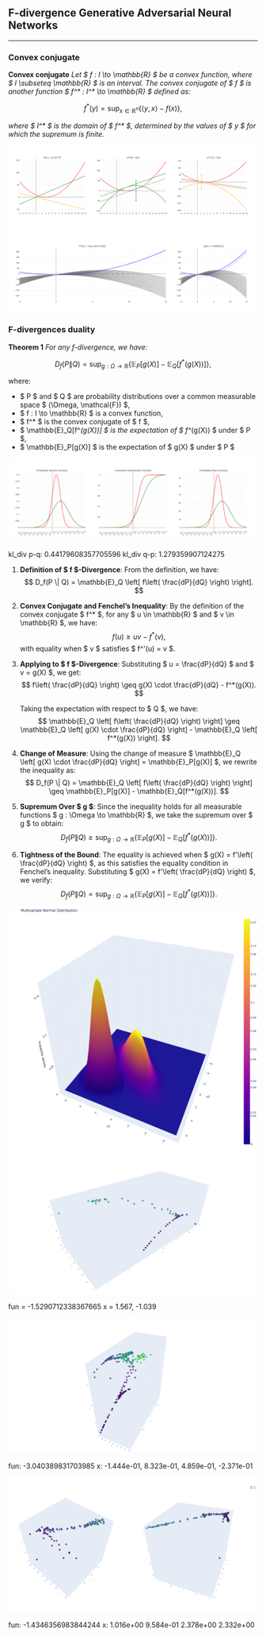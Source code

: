 ## F-divergence Generative Adversarial Neural Networks

---

### Convex conjugate

**Convex conjugate** _Let $ f : I \to \mathbb{R} $ be a convex function, where $ I \subseteq \mathbb{R} $ is an interval. The convex conjugate of $ f $ is another function $ f^* : I^* \to \mathbb{R} $ defined as:_

$$
f^*(y) = \sup_{x \in \mathbb{R}^n} \left\{ \langle y, x \rangle - f(x) \right\},
$$

_where $ I^* $ is the domain of $ f^* $, determined by the values of $ y $ for which the supremum is finite._ 

![alt text](https://github.com/StefanoPenazzi2/StefanoPenazzi2.github.io/blob/main/imgs/convex_conjugate.png?raw=true)


### F-divergences duality

**Theorem 1** _For any f-divergence, we have:_

$$
D_f(P \| Q) = \sup_{g : \Omega \to \mathbb{R}} \left\{ \mathbb{E}_P[g(X)] - \mathbb{E}_Q[f^*(g(X))] \right\},
$$

where:

- $ P $ and $ Q $ are probability distributions over a common measurable space $ (\Omega, \mathcal{F}) $,
- $ f : I \to \mathbb{R} $ is a convex function,
- $ f^* $ is the convex conjugate of $ f $,
- $ \mathbb{E}_Q[f^*(g(X))] $ is the expectation of $ f^*(g(X)) $ under $ P $, 
- $ \mathbb{E}_P[g(X)] $ is the expectation of $ g(X) $ under $ P $


![alt text](https://github.com/StefanoPenazzi2/StefanoPenazzi2.github.io/blob/main/imgs/1d_dist_comp_gans.png?raw=true)

kl_div p-q: 0.44179608357705596
kl_div q-p: 1.279359907124275



1. **Definition of $ f $-Divergence**:
   From the definition, we have:
   $$
   D_f(P \| Q) = \mathbb{E}_Q \left[ f\left( \frac{dP}{dQ} \right) \right].
   $$

2. **Convex Conjugate and Fenchel’s Inequality**:
   By the definition of the convex conjugate $ f^* $, for any $ u \in \mathbb{R} $ and $ v \in \mathbb{R} $, we have:
   $$
   f(u) \geq uv - f^*(v),
   $$
   with equality when $ v $ satisfies $ f^'(u) = v $.

3. **Applying to $ f $-Divergence**:
   Substituting $ u = \frac{dP}{dQ} $ and $ v = g(X) $, we get:
   $$
   f\left( \frac{dP}{dQ} \right) \geq g(X) \cdot \frac{dP}{dQ} - f^*(g(X)).
   $$

   Taking the expectation with respect to $ Q $, we have:
   $$
   \mathbb{E}_Q \left[ f\left( \frac{dP}{dQ} \right) \right] \geq \mathbb{E}_Q \left[ g(X) \cdot \frac{dP}{dQ} \right] - \mathbb{E}_Q \left[ f^*(g(X)) \right].
   $$

4. **Change of Measure**:
   Using the change of measure $ \mathbb{E}_Q \left[ g(X) \cdot \frac{dP}{dQ} \right] = \mathbb{E}_P[g(X)] $, we rewrite the inequality as:
   $$
   D_f(P \| Q) = \mathbb{E}_Q \left[ f\left( \frac{dP}{dQ} \right) \right] \geq \mathbb{E}_P[g(X)] - \mathbb{E}_Q[f^*(g(X))].
   $$

5. **Supremum Over $ g $**:
   Since the inequality holds for all measurable functions $ g : \Omega \to \mathbb{R} $, we take the supremum over $ g $ to obtain:
   $$
   D_f(P \| Q) \geq \sup_{g : \Omega \to \mathbb{R}} \left\{ \mathbb{E}_P[g(X)] - \mathbb{E}_Q[f^*(g(X))] \right\}.
   $$

6. **Tightness of the Bound**:
   The equality is achieved when $ g(X) = f'\left( \frac{dP}{dQ} \right) $, as this satisfies the equality condition in Fenchel’s inequality. Substituting $ g(X) = f'\left( \frac{dP}{dQ} \right) $, we verify:
   $$
   D_f(P \| Q) = \sup_{g : \Omega \to \mathbb{R}} \left\{ \mathbb{E}_P[g(X)] - \mathbb{E}_Q[f^*(g(X))] \right\}.
   $$

![alt text](https://github.com/StefanoPenazzi2/StefanoPenazzi2.github.io/blob/main/imgs/2d_dist_comp_gans.png?raw=true)
![alt text](https://github.com/StefanoPenazzi2/StefanoPenazzi2.github.io/blob/main/imgs/g_x_linear_opt.png?raw=true)

fun = -1.5290712338367665
x =  1.567, -1.039

![alt text](https://github.com/StefanoPenazzi2/StefanoPenazzi2.github.io/blob/main/imgs/g_x_poli3_opt.png?raw=true)

fun: -3.040389831703985 
x: -1.444e-01,  8.323e-01,  4.859e-01, -2.371e-01

![alt text](https://github.com/StefanoPenazzi2/StefanoPenazzi2.github.io/blob/main/imgs/g_x_deriv_f_x_opt.png?raw=true)


 fun: -1.4346356983844244
 x: 1.016e+00  9.584e-01  2.378e+00  2.332e+00